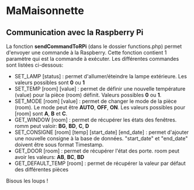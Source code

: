 # MaMaisonnette
## Communication avec la Raspberry Pi
La fonction **sendCommandToRPi** (dans le dossier functions.php) permet d'envoyer une commande à la Raspberry. Cette fonction contient 1 paramètre qui est la commande à exécuter. Les différentes commandes sont listées ci-dessous:

* SET_LAMP [status] : permet d'allumer/éteindre la lampe extérieure. Les valeurs possibles sont **0** ou **1**
* SET_TEMP [room] [value] : permet de définir une nouvelle température (value) pour la pièce (room) définit. Valeurs possibles **0** ou **1**.
* SET_MODE [room] [value] : permet de changer le mode de la pièce (room). Le mode peut être **AUTO**, **OFF**, **ON**. Les valeurs possibles pour [room] sont **A**, **B** et **C**.
* GET_WINDOW [room] : permet de récupérer les états des fenêtres. romm peut valoir: **BG**, **BD**, **C**, **D**
* SET_CONSIGNE [room] [temp] [start_date] [end_date] : permet d'ajouter une nouvelle consigne à la base de données. "start_date" et "end_date" doivent être sous format Timestamp.
* GET_DOOR [room] : permet de récupérer l'état des porte. room peut avoir les valeurs:  **AB**, **BC**, **BD**
* GET_DEFAULT_TEMP [room] : permet de récupérer la valeur par défaut des différentes pièces

Bisous les loups !
